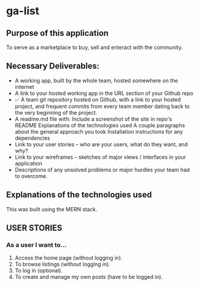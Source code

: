 # ga-list


## Purpose of this application
To serve as a marketplace to buy, sell and enteract with the community. 

<!-- ## How does it work? -->


## Necessary Deliverables:
- A working app, built by the whole team, hosted somewhere on the internet
- A link to your hosted working app in the URL section of your Github repo
- ✅ A team git repository hosted on Github, with a link to your hosted project, and frequent commits from every team member dating back to the very beginning of the project.
- A readme.md file with:
Include a screenshot of the site in repo's README
Explanations of the technologies used
A couple paragraphs about the general approach you took
Installation instructions for any dependencies
- Link to your user stories – who are your users, what do they want, and why?
- Link to your wireframes – sketches of major views / interfaces in your application
- Descriptions of any unsolved problems or major hurdles your team had to overcome.



<!-- ## Screenshots -->

## Explanations of the technologies used
This was built using the MERN stack.


<!-- ## A couple paragraphs about the general approach you took -->


<!-- ## Installation instructions for any dependencies -->


<!-- ## ERD & WIREFRAME -->


## USER STORIES
### As a user I want to...
1. Access the home page (without logging in).
2. To browse listings (without logging in).
3. To log in (optional).
4. To create and manage my own posts (have to be logged in).

<!-- ### Additional details
- Who this is for: 
- What this is for: 
- Why:  -->

<!-- ## Code Snippets -->


<!-- ## Descriptions of any unsolved problems or major hurdles your team had to overcome. -->